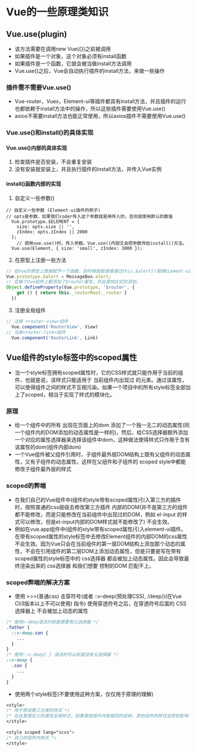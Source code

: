 <!--
 * @Author: xujie 1607526161@qq.com
 * @Date: 2022-05-24 22:14:52
 * @LastEditors: xujie 1607526161@qq.com
 * @FilePath: \HTML-CSS-Javascript-\Vue框架\Vue的相关知识.md\Vue的原理.md
 * @Description: 一些和Vue的原理有关的知识点
-->
# Vue的一些原理类知识

## Vue.use(plugin)

* 该方法需要在调用new Vue({})之前被调用
* 如果插件是一个对象，这个对象必须有install函数
* 如果插件是一个函数，它就会被当做install方法调用
* Vue.use()之后，Vue会自动执行插件的install方法，来做一些操作

### 插件需不需要Vue.use()

* Vue-router，Vuex，Element-ui等插件都具有install方法，并且插件的运行也都依赖于install方法中的操作，所以这些插件需要使用Vue.use()
* axios不需要install方法也能正常使用，所以axios插件不需要使用Vue.use()

### Vue.use()和install()的具体实现

#### Vue.use()内部的具体实现

1. 检查插件是否安装，不会重复安装
2. 没有安装就安装上，并且执行插件的install方法，并传入Vue实例

#### install()函数内部的实现

1. 自定义一些参数()

```JS
// 自定义一些参数 (Element-ui插件的例子)
// opts是参数，如果我们coder传入这个参数就是用传入的，否则就使用默认的数值
  Vue.prototype.$ELEMENT = {
    size: opts.size || '',
    zIndex: opts.zIndex || 2000
  };
    // 调用vue.use()时，传入参数。Vue.use()内部又会把参数传给install()方法。
  Vue.use(Element, { size: 'small', zIndex: 3000 });
```

2. 在原型上注册一些方法

```js
// 在Vue的原型上直接赋予一个函数，到时候就能直接通过this.$alert()调用ELement-ui内部的函数
Vue.prototype.$alert = MessageBox.alert;
// 在每个Vue组件上都添加了$router属性，并且是响应式的添加。
Object.defineProperty(Vue.prototype, '$router', {
    get () { return this._routerRoot._router }
  })
```

3. 注册全局组件

```js
// 注册 <router-view>组件
  Vue.component('RouterView', View)
// 注册<router-link>组件
  Vue.component('RouterLink', Link)
```

## Vue组件的style标签中的scoped属性

* 当一个style标签拥有scoped属性时，它的CSS样式就只能作用于当前的组件，也就是说，该样式只能适用于 当前组件内出现过 的元素。通过该属性，可以使得组件之间的样式不互相污染。如果一个项目中的所有style标签全部加上了scoped，相当于实现了样式的模块化。

### 原理

* 给一个组件中的所有 出现在页面上的dom 添加了一个独一无二的动态属性(同一个组件内的DOM添加的动态属性是一样的)，然后，给CSS选择器额外添加一个对应的属性选择器来选择该组件中dom，这种做法使得样式只作用于含有该属性的dom(组件内部dom)
* 一个Vue组件被父组件引用时，子组件最外层DOM结构上既有父组件的动态属性，又有子组件的动态属性，这样在父组件和子组件的 scoped style中都能修改子组件最外层的样式

### scoped的弊端

* 在我们自己的Vue组件中(组件的style带有scoped属性)引入第三方的插件时，按照普通的css层级去修改第三方插件 内部的DOM(并不是第三方的组件都不能修改，而是只能修改在当前组件中出现过的DOM，例如 el-input 的样式可以修改，但是el-input内部的DOM样式就不能修改了) 不会生效。
* 例如在vue.app组件中(组件的style带有scoped属性)引入element-ui插件。在带有scoped属性的style标签中去修改Element组件的内部DOM的css属性不会生效。因为Vue只会在当前组件的第一层DOM结构上添加那个动态的属性，不会在引用组件的第二层DOM上添加动态属性，但是只要是写在带有scoped属性的style标签中的 css选择器 都会被加上动态属性。因此会导致最终渲染出来的 css选择器 和我们想要 控制的DOM 匹配不上。

### scoped弊端的解决方案

* 使用 >>>(普通css) 击穿符号(或者 ::v-deep(预处理CSS), /deep/)(在Vue Cli3版本以上不可以使用) 指令) 使用穿透符号之后，在穿透符号后面的 CSS选择器上 不会被加上动态的属性

```css
/* 使用v-deep语法时前面需要有父选择器 */
.father {
  ::v-deep.son {
    ...
  }
}
/* 使用::v-deep{ } 语法时可以前面没有父选择器 */
::v-deep {
  .son {
    ...
  }
}
```

* 使用两个style标签(不要使用这种方案，仅仅用于原理的理解)

```css
<style>
/* 用于修改第三方库的样式 */
/* 在这里面定义的属性全局样式，如果其他组件内有相同的结构，其他组件的样式会受到影响 */
</style>
 
<style scoped lang="scss">
/* 自己的组件内样式 */
</style>
```

